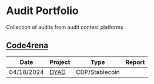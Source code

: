 # Audit Portfolio

Collection of audits from audit contest platforms

## [Code4rena](https://code4rena.com/)

| Date       | Project                                           | Type           | Report |
| ---------- | ------------------------------------------------- | -------------- | ------ |
| 04/18/2024 | [DYAD](https://code4rena.com/audits/2024-04-dyad) | CDP/Stablecoin |        |